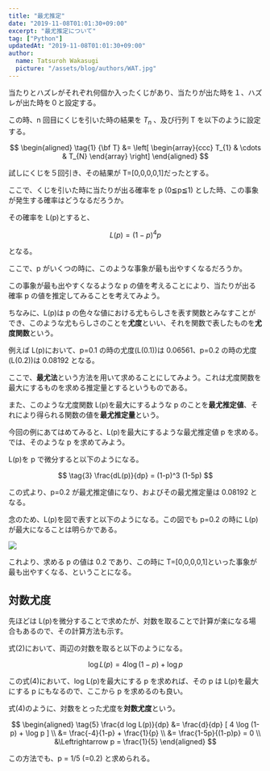 ```yaml
---
title: "最尤推定"
date: "2019-11-08T01:01:30+09:00"
excerpt: "最尤推定について"
tag: ["Python"]
updatedAt: "2019-11-08T01:01:30+09:00"
author:
  name: Tatsuroh Wakasugi
  picture: "/assets/blog/authors/WAT.jpg"
---
```


当たりとハズレがそれぞれ何個か入ったくじがあり、当たりが出た時を１、ハズレが出た時を０と設定する。

この時、n 回目にくじを引いた時の結果を $T_{n}$ 、及び行列 T を以下のように設定する。

$$
\begin{aligned}
\tag{1}  {\bf T}    &=  \left[
                            \begin{array}{ccc}
                                T_{1} & \cdots & T_{N}
                            \end{array}
                        \right]
\end{aligned}
$$

試しにくじを５回引き、その結果が T=[0,0,0,0,1]だったとする。

ここで、くじを引いた時に当たりが出る確率を p (0≦p≦1) とした時、この事象が発生する確率はどうなるだろうか。

その確率を L(p)とすると、

$$
\tag{2} L(p) = (1-p)^4  p
$$

となる。

ここで、p がいくつの時に、このような事象が最も出やすくなるだろうか。

この事象が最も出やすくなるような p の値を考えることにより、当たりが出る確率 p の値を推定してみることを考えてみよう。

ちなみに、L(p)は p の色々な値における尤もらしさを表す関数とみなすことができ、このような尤もらしさのことを**尤度**といい、それを関数で表したものを**尤度関数**という。

例えば L(p)において、p=0.1 の時の尤度(L(0.1))は 0.06561、p=0.2 の時の尤度(L(0.2))は 0.08192 となる。

ここで、**最尤法**という方法を用いて求めることにしてみよう。これは尤度関数を最大にするものを求める推定量とするというものである。

また、このような尤度関数 L(p)を最大にするような p のことを**最尤推定値**、それにより得られる関数の値を**最尤推定量**という。

今回の例にあてはめてみると、L(p)を最大にするような最尤推定値 p を求める。では、そのような p を求めてみよう。

L(p)を p で微分すると以下のようになる。

$$
\tag{3}  \frac{dL(p)}{dp} = (1-p)^3 (1-5p)
$$

この式より、p=0.2 が最尤推定値になり、およびその最尤推定量は 0.08192 となる。

念のため、L(p)を図で表すと以下のようになる。この図でも p=0.2 の時に L(p)が最大になることは明らかである。

![](/assets/note/programming/201_math/2012_probability/maximum_likelihood1.png)

これより、求める p の値は 0.2 であり、この時に T=[0,0,0,0,1]といった事象が最も出やすくなる、ということになる。

## 対数尤度

先ほどは L(p)を微分することで求めたが、対数を取ることで計算が楽になる場合もあるので、その計算方法も示す。

式(2)において、両辺の対数を取ると以下のようになる。

$$
\tag{4}  \log L(p) = 4 \log (1-p) + \log p
$$

この式(4)において、log L(p)を最大にする p を求めれば、その p は L(p)を最大にする p にもなるので、ここから p を求めるのも良い。

式(4)のように、対数をとった尤度を**対数尤度**という。

$$
\begin{aligned}
\tag{5}  \frac{d log L(p)}{dp}
            &=  \frac{d}{dp} [ 4 \log (1-p) + \log p ] \\
            &=  \frac{-4}{1-p} + \frac{1}{p} \\
            &=  \frac{1-5p}{(1-p)p} = 0 \\
            &\Leftrightarrow  p = \frac{1}{5}
\end{aligned}
$$

この方法でも、p = 1/5 (=0.2) と求められる。

